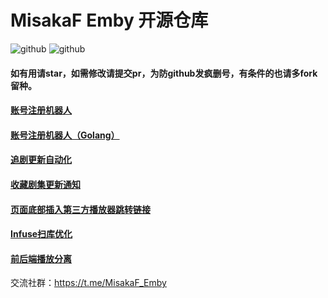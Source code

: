 # MisakaF Emby 开源仓库

![github](https://badgen.net/github/stars/MisakaFxxk/MisakaF_Emby)  ![github](https://badgen.net/github/forks/MisakaFxxk/MisakaF_Emby)

#### 如有用请star，如需修改请提交pr，为防github发疯删号，有条件的也请多fork留种。



#### [账号注册机器人](https://github.com/MisakaFxxk/MisakaF_Emby/blob/main/create)



#### [账号注册机器人（Golang）](https://github.com/MisakaFxxk/Go_Telegram_bot)



#### [追剧更新自动化](https://github.com/MisakaFxxk/MisakaF_Emby/tree/main/tvshows/anime)



#### [收藏剧集更新通知](https://github.com/MisakaFxxk/MisakaF_Emby/tree/main/favorite)



#### [页面底部插入第三方播放器跳转链接](https://github.com/MisakaFxxk/MisakaF_Emby/tree/main/ExternalUrl)



#### [Infuse扫库优化](https://github.com/MisakaFxxk/MisakaF_Emby/tree/main/Infuse)



#### [前后端播放分离](https://github.com/MisakaFxxk/Go_stream)



交流社群：https://t.me/MisakaF_Emby
